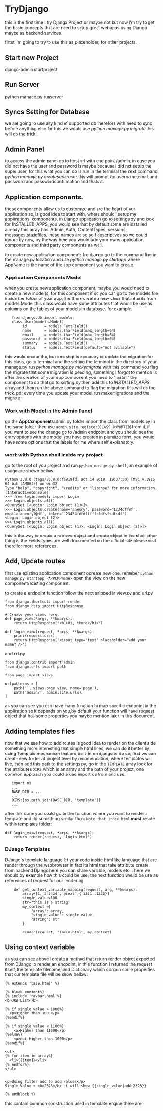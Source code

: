 # TryDjango 

this is the first time I try Django Project or maybe not but now I'm try to get the basic concepts that are need to setup
great webapps using Django maybe as backend services.

firtst I'm going to try to use this as placeholder; for other projects.

## Start new Project
django-admin startproject <ProjectName>


## Run Server
python manage.py runserver

## Syncs Setting for Database 
we are going to use any kind of supported db therefore with need to sync before anything else
for this we would use *python manage.py migrate* this will do the trick.

## Admin Panel
to access the admin panel go to host url with end point /admin, in case you did not have the user and password is maybe because i did not setup the super user, for this what you can do is run in the 
terminal the next command *python manage.py createsuperuser* this will prompt for username,email,and password and passwordconfirmation and thats it.

## Application components.
these components allow us to customize and are the heart of our application so, is good idea to 
start with, where should I setup my applications' components, in Django application go to 
settings.py and look for INSTALLED_APPS, you would see that by default some are installed already
this array has: Admin, Auth, ContentTypes, sessions, messages,staticfiles. these names are so
self descriptives so we could ignore by now, by the way here you would add your owns application components and third party components as well.

to create new application components fro django go to the command line in the manage.py location
and use *python manage.py startapp <AppName>* where AppName is the name of the app component you want to create.

### Application Components Model
when you create new application component, maybe you would need to create a new model(s) for this component if so you can go to the models file inside the folder of your app, the there create a new class that inherits from models.Model this class would have some attributes that would be use as columns on the tables of your models in database. for example.
```
   from django.db import models
   class User(models.Model):
        id        = models.TextField()
        name      = models.CharField(max_length=64)
        email     = models.CharField(max_length=64)
        password  = models.CharField(max_length=64)
        summary   = models.TextField()
        status    = models.TextField(default="not avilable")
```

this would create the, but one step is necesary to update the migration for this class, go to terminal and the setting the terminal in 
the directory of your manage.py run *python manage.py makemigrate* with this command you flag the migrate that some migration is pending, 
something I forgot to mention is after the creation of your app component you need to "Install"
the component to do that go to *setting.py* then add this to  *INSTALLED_APPS* array and then run the above command 
to flag the migration this will do the trick. pd: every time you update your model run makemigrations and the migrate


### Work with Model in the Admin Panel

go the **AppComponent**/admin.py folder import the class from models.py in the same folder
then use ```admin.site.register(CLASS_IMPORTED)```from it, if you want to see the change
go to /admin endpoint and you should see the entry options with the model you have created
in pluralize form, you would have some options that the labels for me where self explanatory. 


### work with Python shell inside my project

go to the root of you project and run ```python manage.py shell```, an example of usage are shown bellow:
```
Python 3.8.0 (tags/v3.8.0:fa919fd, Oct 14 2019, 19:37:50) [MSC v.1916 64 bit (AMD64)] on win32
Type "help", "copyright", "credits" or "license" for more information.
(InteractiveConsole)
>>> from login.models import Login
>>> Login.objects.all()
<QuerySet [<Login: Login object (1)>]>
>>> Login.objects.create(name='aneury', password='1234dffdf', email='aneury1@df', token='123454fdfdfffffdfdfsfsdfsdf')
<Login: Login object (2)>
>>> Login.objects.all()
<QuerySet [<Login: Login object (1)>, <Login: Login object (2)>]>
```
this is the way to create a retrieve object and create object in the shell
other thing is the Fields types are well documented on the official site please visit there for more references.

## Add, Update routes

first use existing application component ocreate new one, 
remeber ```python manage.py startapp <APPCMPname>``` open the view on the new component/existing component.

to create a endpoint function follow the next snipped in view.py and url.py
```
from django.shortcuts import render
from django.http import HttpResponse

# Create your views here.
def page_view(*args, **kwargs):
    return HttpResponse("<h1>Hi, there</h1>")

def login_view(request, *args, **kwargs):
    print(request.user)
    return HttpResponse('<input type="text" placeholder="add your name" />')
```
and url.py
```
from django.contrib import admin
from django.urls import path

from page import views

urlpatterns = [
    path('', views.page_view, name='page'),
    path('admin/', admin.site.urls),
]
```
as you can see you can have many function to map specific endpoint in the application so it depends on you,by default your function will have request object that has some properties you maybe mention later in this document.


## Adding templates files
now that we see how to add routes is good idea to render on the client side something more interesting that simple html lines, we can do it better by using Template mechanism that are built-in on django to do so, first we can create new folder at project level by recomendation, where templates will live, then add this path to the settings.py, go in the ```TEMPLATE``` array look for the attributes ```DIRS``` which is an array and the path of your project, one common approach you could is use import os from and use:
```
   import os
   ...
   BASE_DIR = ...
   ...
   DIRS:[os.path.join(BASE_DIR, 'template')]
   ... 
```
after this done you could go to the function where you want to render a template and do something similar than: 
```Note that index.html``` **must** reside within templates folder:
```
def login_view(request, *args, **kwargs):
    return render(request, 'login.html')
```

### DJango Templates

DJango's template language let your code inside html like language that are render through the webbrowser in fact its html that take attribute create from backend Django
here you can share variable, models etc... here we should by example how this could be use; the next function would be use as references of request for our rendering.
```
    def get_context_variable_mapping(request, arg, **kwargs):
        array=[1,'343434','@text',{'1221':1233}]
        single_value=100  
        str='this is a string'
        my_context ={
            'array': array,
            'single_value': single_value,
            'string': str
        }

        render(request, 'index.html', my_context)
```
## Using context variable

as you can see above I create a method that return render object expected from DJango to render an endpoint, in this function I returned the request itself, the template filename, and 
Dictionary which contain some properties that our template file will be show bellow:
```
{% extends 'base.html' %}

{% block content%}
{% include 'navbar.html'%}
<b>JOB List</b>

{% if single_value > 1000%}
  <p>Higher than 1000</p>
{%endif%}

{% if single_value < 1100%}
    <p>Higher than 11000</p>
{%else%}
    <p>not Higher than 1000</p>
{%endif%}

<ul>
{% for item in array%}
  <li>{{item}}</li>
{% endfor%}
</ul>


<p>Using filter add to add values</p>
Single Value + <b>2323</b> it will show {{single_value|add:2323}}

{% endblock %}
```
this contain common construction used in template engine there are 


